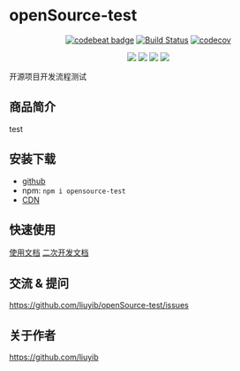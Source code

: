 # openSource-test

<div align="center">

[![codebeat badge](https://codebeat.co/badges/4d281d68-3d40-4228-865d-e280c7703eaf)](https://codebeat.co/projects/github-com-liuyib-opensource-test-master)
[![Build Status](https://travis-ci.org/liuyib/openSource-test.svg?branch=master)](https://travis-ci.org/liuyib/openSource-test)
[![codecov](https://codecov.io/gh/liuyib/openSource-test/branch/master/graph/badge.svg)](https://codecov.io/gh/liuyib/openSource-test)

[![](https://img.shields.io/npm/dt/opensource-test.svg)](https://www.npmjs.com/package/opensource-test)
[![](https://img.shields.io/npm/v/opensource-test.svg)](https://www.npmjs.com/package/opensource-test)
[![](https://img.shields.io/badge/author-liuyib-blue.svg)](https://img.shields.io/badge/author-liuyib-orange.svg)
[![](https://img.shields.io/github/license/liuyib/openSource-test.svg)](https://github.com/liuyib/openSource-test/blob/master/LICENSE)

</div>

开源项目开发流程测试

## 商品简介

test

## 安装下载

- [github](https://github.com/liuyib/openSource-test/releases)
- npm: `npm i opensource-test`
- [CDN](http://unpkg.com/opensource-test/release/bundle.js)

## 快速使用

[使用文档](./doc/use/README.md)
[二次开发文档](./doc/dev/README.md)

## 交流 & 提问

https://github.com/liuyib/openSource-test/issues

## 关于作者

https://github.com/liuyib
